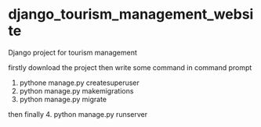 # django_tourism_management_website
Django project for tourism management


firstly download the project then write some command in command prompt

1. pythone manage.py createsuperuser
2. python manage.py makemigrations
3. python manage.py migrate

then finally
4. python manage.py runserver

